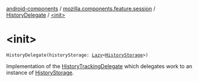 [android-components](../../index.md) / [mozilla.components.feature.session](../index.md) / [HistoryDelegate](index.md) / [&lt;init&gt;](./-init-.md)

# &lt;init&gt;

`HistoryDelegate(historyStorage: `[`Lazy`](https://kotlinlang.org/api/latest/jvm/stdlib/kotlin/-lazy/index.html)`<`[`HistoryStorage`](../../mozilla.components.concept.storage/-history-storage/index.md)`>)`

Implementation of the [HistoryTrackingDelegate](../../mozilla.components.concept.engine.history/-history-tracking-delegate/index.md) which delegates work to an instance of [HistoryStorage](../../mozilla.components.concept.storage/-history-storage/index.md).


